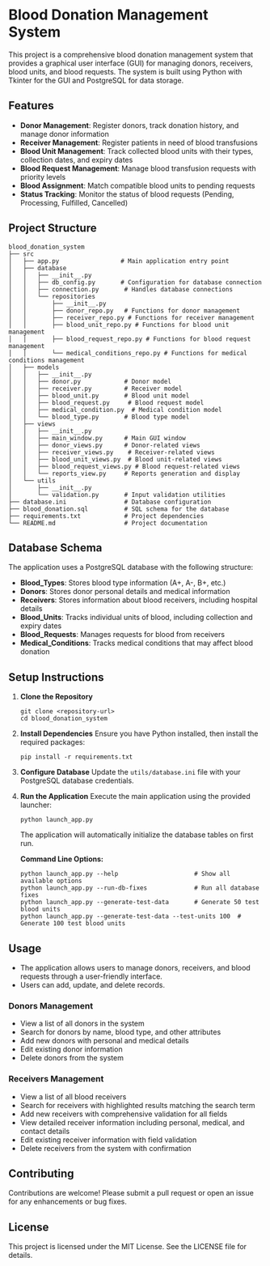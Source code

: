 # Blood Donation Management System

This project is a comprehensive blood donation management system that provides a graphical user interface (GUI) for managing donors, receivers, blood units, and blood requests. The system is built using Python with Tkinter for the GUI and PostgreSQL for data storage.

## Features

- **Donor Management**: Register donors, track donation history, and manage donor information
- **Receiver Management**: Register patients in need of blood transfusions
- **Blood Unit Management**: Track collected blood units with their types, collection dates, and expiry dates
- **Blood Request Management**: Manage blood transfusion requests with priority levels
- **Blood Assignment**: Match compatible blood units to pending requests
- **Status Tracking**: Monitor the status of blood requests (Pending, Processing, Fulfilled, Cancelled)

## Project Structure

```
blood_donation_system
├── src
│   ├── app.py                 # Main application entry point
│   ├── database
│   │   ├── __init__.py
│   │   ├── db_config.py       # Configuration for database connection
│   │   ├── connection.py       # Handles database connections
│   │   └── repositories
│   │       ├── __init__.py
│   │       ├── donor_repo.py   # Functions for donor management
│   │       ├── receiver_repo.py # Functions for receiver management
│   │       ├── blood_unit_repo.py # Functions for blood unit management
│   │       ├── blood_request_repo.py # Functions for blood request management
│   │       └── medical_conditions_repo.py # Functions for medical conditions management
│   ├── models
│   │   ├── __init__.py
│   │   ├── donor.py            # Donor model
│   │   ├── receiver.py         # Receiver model
│   │   ├── blood_unit.py       # Blood unit model
│   │   ├── blood_request.py     # Blood request model
│   │   ├── medical_condition.py  # Medical condition model
│   │   └── blood_type.py       # Blood type model
│   ├── views
│   │   ├── __init__.py
│   │   ├── main_window.py      # Main GUI window
│   │   ├── donor_views.py      # Donor-related views
│   │   ├── receiver_views.py    # Receiver-related views
│   │   ├── blood_unit_views.py  # Blood unit-related views
│   │   ├── blood_request_views.py # Blood request-related views
│   │   └── reports_view.py     # Reports generation and display
│   └── utils
│       ├── __init__.py
│       └── validation.py       # Input validation utilities
├── database.ini                # Database configuration
├── blood_donation.sql          # SQL schema for the database
├── requirements.txt            # Project dependencies
└── README.md                   # Project documentation
```

## Database Schema

The application uses a PostgreSQL database with the following structure:

- **Blood_Types**: Stores blood type information (A+, A-, B+, etc.)
- **Donors**: Stores donor personal details and medical information
- **Receivers**: Stores information about blood receivers, including hospital details
- **Blood_Units**: Tracks individual units of blood, including collection and expiry dates
- **Blood_Requests**: Manages requests for blood from receivers
- **Medical_Conditions**: Tracks medical conditions that may affect blood donation

## Setup Instructions

1. **Clone the Repository**
   ```
   git clone <repository-url>
   cd blood_donation_system
   ```

2. **Install Dependencies**
   Ensure you have Python installed, then install the required packages:
   ```
   pip install -r requirements.txt
   ```

3. **Configure Database**
   Update the `utils/database.ini` file with your PostgreSQL database credentials.

4. **Run the Application**
   Execute the main application using the provided launcher:
   ```
   python launch_app.py
   ```
   
   The application will automatically initialize the database tables on first run.

   **Command Line Options:**
   ```
   python launch_app.py --help                     # Show all available options
   python launch_app.py --run-db-fixes             # Run all database fixes 
   python launch_app.py --generate-test-data       # Generate 50 test blood units
   python launch_app.py --generate-test-data --test-units 100  # Generate 100 test blood units
   ```

## Usage

- The application allows users to manage donors, receivers, and blood requests through a user-friendly interface.
- Users can add, update, and delete records.

### Donors Management
- View a list of all donors in the system
- Search for donors by name, blood type, and other attributes
- Add new donors with personal and medical details
- Edit existing donor information
- Delete donors from the system

### Receivers Management
- View a list of all blood receivers
- Search for receivers with highlighted results matching the search term
- Add new receivers with comprehensive validation for all fields
- View detailed receiver information including personal, medical, and contact details
- Edit existing receiver information with field validation
- Delete receivers from the system with confirmation

## Contributing

Contributions are welcome! Please submit a pull request or open an issue for any enhancements or bug fixes.

## License

This project is licensed under the MIT License. See the LICENSE file for details.